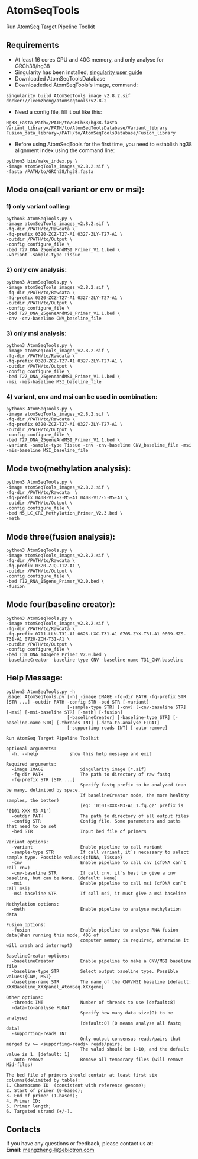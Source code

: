 # AtomSeqTools
Run AtomSeq Target Pipeline Toolkit

## Requirements
- At least 16 cores CPU and 40G memory, and only analyse for GRCh38/hg38
- Singularity has been installed, [singularity user guide](https://docs.sylabs.io/guides/latest/user-guide/quick_start.html#quick-installation-steps) 
- Downloaded AtomSeqToolsDatabase
- Downloadeded AtomSeqTools's image, command:
```
singularity build AtomSeqTools_image_v2.8.2.sif docker://leemzheng/atomseqtools:v2.8.2
```
- Need a config file, fill it out like this:
```
Hg38_Fasta_Path=/PATH/to/GRCh38/hg38.fasta
Variant_library=/PATH/to/AtomSeqToolsDatabase/Variant_library
Fusion_data_library=/PATH/to/AtomSeqToolsDatabase/Fusion_library
```
- Before using AtomSeqTools for the first time, you need to establish hg38 alignment index using the command line:
```
python3 bin/make_index.py \
-image atomSeqTools_images_v2.8.2.sif \
-fasta /PATH/to/GRCh38/hg38.fasta
```

## Mode one(call variant or cnv or msi):

### 1) only variant calling:
```
python3 AtomSeqTools.py \
-image atomSeqTools_images_v2.8.2.sif \
-fq-dir /PATH/to/Rawdata \
-fq-prefix 0320-ZCZ-T27-A1 0327-ZLY-T27-A1 \
-outdir /PATH/to/Output \
-config configure_file \
-bed T27_DNA_25geneAndMSI_Primer_V1.1.bed \
-variant -sample-type Tissue
```
### 2) only cnv analysis:
```
python3 AtomSeqTools.py \
-image atomSeqTools_images_v2.8.2.sif \
-fq-dir /PATH/to/Rawdata \
-fq-prefix 0320-ZCZ-T27-A1 0327-ZLY-T27-A1 \
-outdir /PATH/to/Output \
-config configure_file \
-bed T27_DNA_25geneAndMSI_Primer_V1.1.bed \
-cnv -cnv-baseline CNV_baseline_file
```
### 3) only msi analysis:
```
python3 AtomSeqTools.py \
-image atomSeqTools_images_v2.8.2.sif \
-fq-dir /PATH/to/Rawdata \
-fq-prefix 0320-ZCZ-T27-A1 0327-ZLY-T27-A1 \
-outdir /PATH/to/Output \
-config configure_file \
-bed T27_DNA_25geneAndMSI_Primer_V1.1.bed \
-msi -mis-baseline MSI_baseline_file
```
### 4) variant, cnv and msi can be used in combination:
```
python3 AtomSeqTools.py \
-image atomSeqTools_images_v2.8.2.sif \
-fq-dir /PATH/to/Rawdata \
-fq-prefix 0320-ZCZ-T27-A1 0327-ZLY-T27-A1 \
-outdir /PATH/to/Output \
-config configure_file \
-bed T27_DNA_25geneAndMSI_Primer_V1.1.bed \
-variant -sample-type Tissue -cnv -cnv-baseline CNV_baseline_file -msi -mis-baseline MSI_baseline_file
```
## Mode two(methylation analysis):
```
python3 AtomSeqTools.py \
-image atomSeqTools_images_v2.8.2.sif \
-fq-dir /PATH/to/Rawdata  \
-fq-prefix 0408-V17-2-M5-A1 0408-V17-5-M5-A1 \
-outdir /PATH/to/Output \
-config configure_file \
-bed M5_LC_CRC_Methylation_Primer_V2.3.bed \
-meth
```
## Mode three(fusion analysis):
```
python3 AtomSeqTools.py \
-image atomSeqTools_images_v2.8.2.sif \
-fq-dir /PATH/to/Rawdata \
-fq-prefix 0320-ZJQ-T12-A1 \
-outdir /PATH/to/Output \
-config configure_file \
-bed T12_RNA_15gene_Primer_V2.0.bed \
-fusion
```
## Mode four(baseline creator):
```
python3 AtomSeqTools.py \
-image atomSeqTools_images_v2.8.2.sif \
-fq-dir /PATH/to/Rawdata \
-fq-prefix 0711-LLN-T31-A1 0626-LXC-T31-A1 0705-ZYX-T31-A1 0809-MZS-T31-A1 0720-ZCH-T31-A1 \
-outdir /PATH/to/Output \
-config configure_file \
-bed T31_DNA_143gene_Primer_V2.0.bed \
-baselineCreator -baseline-type CNV -baseline-name T31_CNV.baseline
```

## Help Message:
```
python3 AtomSeqTools.py -h           
usage: AtomSeqTools.py [-h] -image IMAGE -fq-dir PATH -fq-prefix STR [STR ...] -outdir PATH -config STR -bed STR [-variant]
                       [-sample-type STR] [-cnv] [-cnv-baseline STR] [-msi] [-msi-baseline STR] [-meth] [-fusion]
                       [-baselineCreator] [-baseline-type STR] [-baseline-name STR] [-threads INT] [-data-to-analyse FLOAT]
                       [-supporting-reads INT] [-auto-remove]

Run AtomSeq Target Pipeline Toolkit

optional arguments:
  -h, --help            show this help message and exit

Required arguments:
  -image IMAGE              Singularity image [*.sif]
  -fq-dir PATH              The path to directory of raw fastq
  -fq-prefix STR [STR ...]
                            Specify fastq prefix to be analyzed (can be many, delimited by space.
                            If baselineCreator mode, the more healthy samples, the better)
                            [eg: '0101-XXX-M3-A1_1.fq.gz' prefix is '0101-XXX-M3-A1']
  -outdir PATH              The path to directory of all output files
  -config STR               Config file. Some parameters and paths that need to be set
  -bed STR                  Input bed file of primers

Variant options:
  -variant                  Enable pipeline to call variant
  -sample-type STR          If call variant, it`s necessary to select sample type. Possible values:{cfDNA, Tissue}
  -cnv                      Enable pipeline to call cnv (cfDNA can`t call cnv)
  -cnv-baseline STR         If call cnv, it`s best to give a cnv baseline, but can be None. [default: None]
  -msi                      Enable pipeline to call msi (cfDNA can`t call msi)
  -msi-baseline STR         If call msi, it must give a msi baseline

Methylation options:
  -meth                     Enable pipeline to analyse methylation data

Fusion options:
  -fusion                   Enable pipeline to analyse RNA fusion data(When running this mode, 40G of 
                            computer memory is required, otherwise it will crash and interrupt)

BaselineCreator options:
  -baselineCreator          Enable pipeline to make a CNV/MSI baseline file
  -baseline-type STR        Select output baseline type. Possible values:{CNV, MSI}
  -baseline-name STR        The name of the CNV/MSI baseline [default: XXXBaseline_XXXpanel_AtomSeq.XXXgene]

Other options:
  -threads INT              Number of threads to use [default:8]
  -data-to-analyse FLOAT
                            Specify how many data size(G) to be analysed 
                            [default:0] [0 means analyse all fastq data]
  -supporting-reads INT
                            Only output consensus reads/pairs that merged by >= <supporting-reads> reads/pairs.
                            The valud should be 1~10, and the default value is 1. [default: 1]
  -auto-remove              Remove all temporary files (will remove Mid-files)

The bed file of primers should contain at least first six columns(delimited by table):
1. Chormosome ID  (consistent with reference genome);
2. Start of primer (0-based);
3. End of primer (1-based);
4. Primer ID;
5. Primer length;
6. Targeted strand (+/-).
```
## Contacts
If you have any questions or feedback, please contact us at: \
**Email:** mengzheng-li@ebiotron.com
